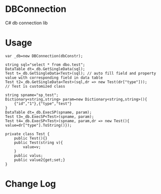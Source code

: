 DBConnection
=============

C# db connection lib

Usage
=====
	var _db=new DBConnection(dbConstr);

	string sql="select * from dbo.test";
	DataTable dt=_db.GetSingleData(sql);
	Test t=_db.GetSingleData<Test>(sql); // auto fill field and property value with corresponding field in data table
	Test t2=_db.GetSingleData<Test>(sql,dr => new Test(dr["type"]));
	// Test is customized class
	
	string spname="sp_test";
	Dictionary<string,string> param=new Dictionary<string,string>(){
		{"id","1"},{"type","test"}
	}
	DataTable dt=_db.ExecSP(spname, param);
	Test t3=_db.ExecSP<Test>(spname, param);
	Test t4=_db.ExecSP<Test>(spname, param,dr => new Test(){ value=dr["type"].ToString()});
	
	private class Test {
		public Test(){}
		public Test(string v){
			value=v;
		}
		public valus;
		public value2{get;set;}
	}
Change Log
==========

